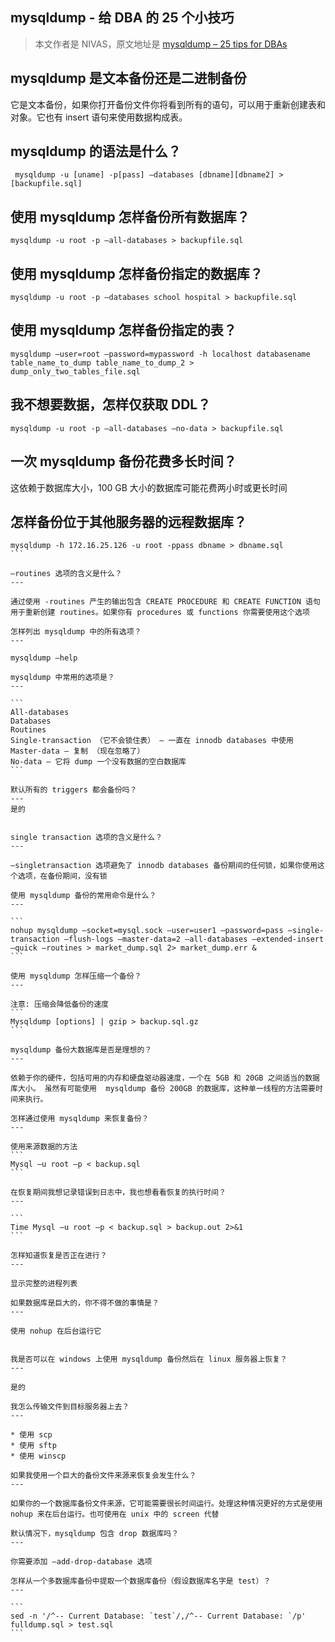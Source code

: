 mysqldump - 给 DBA 的 25 个小技巧
---
>本文作者是 NIVAS，原文地址是 [mysqldump – 25 tips for DBAs](http://mysqlblogger.net/mysqldump-25-tips-for-dbas/)


mysqldump 是文本备份还是二进制备份
---

它是文本备份，如果你打开备份文件你将看到所有的语句，可以用于重新创建表和对象。它也有 insert 语句来使用数据构成表。

mysqldump 的语法是什么？
---

```
 mysqldump -u [uname] -p[pass] –databases [dbname][dbname2] > [backupfile.sql]
```

使用 mysqldump 怎样备份所有数据库？
---

```
mysqldump -u root -p –all-databases > backupfile.sql
```

使用 mysqldump 怎样备份指定的数据库？
---

```
mysqldump -u root -p –databases school hospital > backupfile.sql
```

使用 mysqldump 怎样备份指定的表？
---

```
mysqldump –user=root –password=mypassword -h localhost databasename table_name_to_dump table_name_to_dump_2 > dump_only_two_tables_file.sql
```

我不想要数据，怎样仅获取 DDL？
---

```
mysqldump -u root -p –all-databases –no-data > backupfile.sql
```

一次 mysqldump 备份花费多长时间？
---

这依赖于数据库大小，100 GB 大小的数据库可能花费两小时或更长时间

怎样备份位于其他服务器的远程数据库？
---

````
mysqldump -h 172.16.25.126 -u root -ppass dbname > dbname.sql
```

–routines 选项的含义是什么？
---

通过使用 -routines 产生的输出包含 CREATE PROCEDURE 和 CREATE FUNCTION 语句用于重新创建 routines。如果你有 procedures 或 functions 你需要使用这个选项

怎样列出 mysqldump 中的所有选项？
---

mysqldump –help

mysqldump 中常用的选项是？
---

```
All-databases
Databases 
Routines
Single-transaction （它不会锁住表） – 一直在 innodb databases 中使用
Master-data – 复制 （现在忽略了）
No-data – 它将 dump 一个没有数据的空白数据库
```

默认所有的 triggers 都会备份吗？
---
是的


single transaction 选项的含义是什么？
---

–singletransaction 选项避免了 innodb databases 备份期间的任何锁，如果你使用这个选项，在备份期间，没有锁

使用 mysqldump 备份的常用命令是什么？
---

```
nohup mysqldump –socket=mysql.sock –user=user1 –password=pass –single-transaction –flush-logs –master-data=2 –all-databases –extended-insert –quick –routines > market_dump.sql 2> market_dump.err &
```

使用 mysqldump 怎样压缩一个备份？
---

注意: 压缩会降低备份的速度
```
Mysqldump [options] | gzip > backup.sql.gz
```

mysqldump 备份大数据库是否是理想的？
---

依赖于你的硬件，包括可用的内存和硬盘驱动器速度，一个在 5GB 和 20GB 之间适当的数据库大小。 虽然有可能使用  mysqldump 备份 200GB 的数据库，这种单一线程的方法需要时间来执行。

怎样通过使用 mysqldump 来恢复备份？
---

使用来源数据的方法
```
Mysql –u root –p < backup.sql
```

在恢复期间我想记录错误到日志中，我也想看看恢复的执行时间？
---

```
Time Mysql –u root –p < backup.sql > backup.out 2>&1
```

怎样知道恢复是否正在进行？
---

显示完整的进程列表

如果数据库是巨大的，你不得不做的事情是？
---

使用 nohup 在后台运行它


我是否可以在 windows 上使用 mysqldump 备份然后在 linux 服务器上恢复？
---

是的

我怎么传输文件到目标服务器上去？
---

* 使用 scp
* 使用 sftp
* 使用 winscp

如果我使用一个巨大的备份文件来源来恢复会发生什么？
---

如果你的一个数据库备份文件来源，它可能需要很长时间运行。处理这种情况更好的方式是使用 nohup 来在后台运行。也可使用在 unix 中的 screen 代替

默认情况下，mysqldump 包含 drop 数据库吗？
---

你需要添加 –add-drop-database 选项

怎样从一个多数据库备份中提取一个数据库备份（假设数据库名字是 test）？
---

```
sed -n '/^-- Current Database: `test`/,/^-- Current Database: `/p' fulldump.sql > test.sql
```
